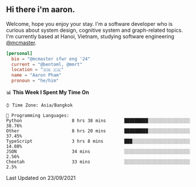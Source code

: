 <h2><b>Hi there i'm aaron. </b></h2>

Welcome, hope you enjoy your stay. I'm a software developer who is curious about system design, cognitive system and graph-related topics. I'm currently based at Hanoi, Vietnam, studying software engineering [@mcmaster](https://www.mcmaster.ca/).

```toml
[personal]
  bio = "@mcmaster sfwr eng '24"
  current = "@bentoml, @mmrt"
  location = "🇻🇳 🇨🇦"
  name = "Aaron Pham"
  pronoun = "he/him"
```
<!--<img src="https://github-readme-stats.vercel.app/api?username=aarnphm&show_icons=true&count_private=true&theme=dark" height="170"/>-->
<!--<img src="https://github-readme-stats.vercel.app/api/top-langs/?username=aarnphm&layout=compact&hide=css&theme=dark" height="170" />-->

<!--START_SECTION:waka-->
📊 **This Week I Spent My Time On** 

```text
⌚︎ Time Zone: Asia/Bangkok

💬 Programming Languages: 
Python                   8 hrs 38 mins       █████████░░░░░░░░░░░░░░░░   38.76% 
Other                    8 hrs 20 mins       █████████░░░░░░░░░░░░░░░░   37.45% 
TypeScript               3 hrs 8 mins        ███░░░░░░░░░░░░░░░░░░░░░░   14.08% 
JSON                     34 mins             ░░░░░░░░░░░░░░░░░░░░░░░░░   2.56% 
Cheetah                  33 mins             ░░░░░░░░░░░░░░░░░░░░░░░░░   2.5%

```


 Last Updated on 23/09/2021
<!--END_SECTION:waka-->
